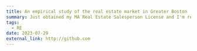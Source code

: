 ```yaml
---
title: An empirical study of the real estate market in Greater Boston
summary: Just obtained my MA Real Estate Salesperson License and I'm ready to help you find your dream home!
tags:
  - RE
date: 2023-07-29
external_link: http://github.com
---
```

